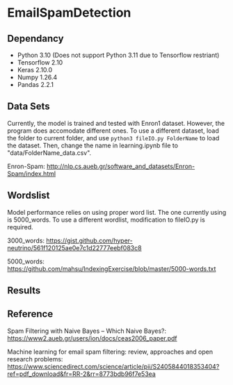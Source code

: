 # EmailSpamDetection

## Dependancy

- Python 3.10 (Does not support Python 3.11 due to Tensorflow restriant)
- Tensorflow 2.10
- Keras 2.10.0
- Numpy 1.26.4
- Pandas 2.2.1

## Data Sets

Currently, the model is trained and tested with Enron1 dataset. However, the program does accomodate different ones. To use a different dataset, load the folder to current folder, and use ```python3 fileIO.py FolderName``` to load the dataset. Then, change the name in learning.ipynb file to "data/FolderName_data.csv".

Enron-Spam: http://nlp.cs.aueb.gr/software_and_datasets/Enron-Spam/index.html

## Wordslist

Model performance relies on using proper word list. The one currently using is 5000_words. To use a different wordlist, modification to fileIO.py is required.

3000_words: https://gist.github.com/hyper-neutrino/561f120125ae0e7c1d22777eebf083c8

5000_words: https://github.com/mahsu/IndexingExercise/blob/master/5000-words.txt

## Results

## Reference

Spam Filtering with Naive Bayes – Which Naive Bayes?: https://www2.aueb.gr/users/ion/docs/ceas2006_paper.pdf

Machine learning for email spam filtering: review, approaches and open research problems: https://www.sciencedirect.com/science/article/pii/S2405844018353404?ref=pdf_download&fr=RR-2&rr=8773bdb96f7e53ea



